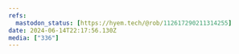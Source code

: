 ```yaml
---
refs:
  mastodon_status: [https://hyem.tech/@rob/112617290211314255]
date: 2024-06-14T22:17:56.130Z
media: ["336"]
---
```



